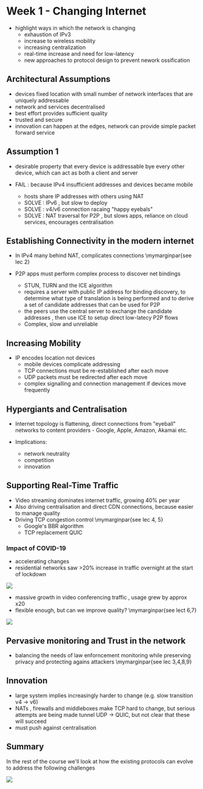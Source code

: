 # Week 1 - Changing Internet


- highlight ways in which the network is changing
  - exhaustion of IPv3
  - increase to wireless mobility
  - increasing centralization
  - real-time increase and need for low-latency
  - new approaches to protocol design to prevent nework ossification


## Architectural Assumptions

- devices fixed location with small number of network interfaces that are uniquely addressable
- network and services decentralised
- best effort provides sufficient quality
- trusted and secure
- innovation can happen at the edges, network can provide simple packet forward service

## Assumption 1

- desirable property that every device is addressable bye every other device, which can act as both a client and server

- FAIL : because IPv4 insufficient addresses and devices became mobile
  - hosts share IP addresses with others using NAT 
  - SOLVE : IPv6 , but slow to deploy
  - SOLVE : v4/v6 connection racaing "happy eyebals"
  - SOLVE : NAT traversal for P2P , but slows apps, reliance on cloud services, encourages centralisation


## Establishing Connectivity in the modern internet

- In IPv4 many behind NAT, complicates connections \mymarginpar{see lec 2}

- P2P apps must perform complex process to discover net bindings
  - STUN, TURN and the ICE algorithm
  - requires a server with public IP address for binding discovery, to determine what type of translation is being performed and to derive a set of candidate addresses that can be used for P2P
  - the peers use the central server to exchange the candidate addresses , then use ICE to setup direct low-latecy P2P flows
  - Complex, slow and unreliable


## Increasing Mobility

- IP encodes location not devices
  - mobile devices complicate addressing
  - TCP connections must be re-established after each move
  - UDP packets must be redirected after each move
  - complex signalling and connection management if devices move frequently

## Hypergiants and Centralisation

- Internet topology is flattening, direct connections from "eyeball" networks to content providers - Google, Apple, Amazon, Akamai etc.

- Implications:
  - network neutrality
  - competition
  - innovation


## Supporting Real-Time Traffic

- Video streaming dominates internet traffic, growing 40% per year
- Also driving centralisation and direct CDN connections, because easier to manage quality
- Driving TCP congestion control \mymarginpar{see lec 4, 5}
  - Google's BBR algorithm 
  - TCP replacement QUIC

### Impact of COVID-19 

- accelerating changes
- residential networks saw >20% increase in traffic overnight at the start of lockdown

![](@attachment/Clipboard_2021-01-22-13-25-42.png)


- massive growth in video conferencing traffic , usage grew by approx x20
- flexible enough, but can we improve quality? \mymarginpar{see lect 6,7}

![](@attachment/Clipboard_2021-01-22-13-27-08.png)

## Pervasive monitoring and Trust in the network

- balancing the needs of law enforncement monitoring while preserving privacy and protecting agains attackers \mymarginpar{see lec 3,4,8,9}

## Innovation

- large system implies increasingly harder to change (e.g. slow transition v4 -> v6)
- NATs , firewalls and middleboxes make TCP hard to change, but serious attempts are being made tunnel UDP -> QUIC, but not clear that these will succeed
- must push against centralisation

## Summary 

In the rest of the course we'll look at how the existing protocols can evolve to address the following challenges

![](@attachment/Clipboard_2021-01-22-13-38-23.png)

